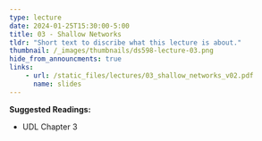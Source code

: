 ```yaml
---
type: lecture
date: 2024-01-25T15:30:00-5:00
title: 03 - Shallow Networks
tldr: "Short text to discribe what this lecture is about."
thumbnail: /_images/thumbnails/ds598-lecture-03.png
hide_from_announcments: true
links: 
    - url: /static_files/lectures/03_shallow_networks_v02.pdf
      name: slides
---
```

**Suggested Readings:**
- UDL Chapter 3
